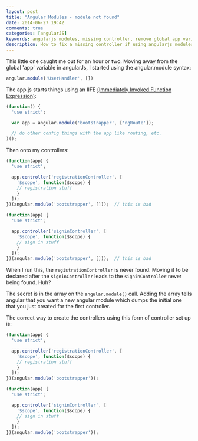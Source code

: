```yaml
---
layout: post
title: "Angular Modules - module not found"
date: 2014-06-27 19:42
comments: true
categories: [angularJS]
keywords: angularjs modules, missing controller, remove global app variable
description: How to fix a missing controller if using angularjs modules to load
---
```

This little one caught me out for an hour or two.  Moving away from the global 'app' variable in angularJs, I started using the angular.module syntax:

```javascript
angular.module('UserHandler', [])
```
<!--more-->
The app.js starts things using an IIFE [(Immediately Invoked Function Expression)](http://benalman.com/news/2010/11/immediately-invoked-function-expression/): 

```javascript
(function() {
  'use strict';

  var app = angular.module('bootstrapper', ['ngRoute']);

  // do other config things with the app like routing, etc.
)();
```
 
 Then onto my controllers:
 
```javascript
(function(app) {
  'use strict';

  app.controller('registrationController', [
    '$scope', function($scope) {
    // registration stuff
    }
  ]);
})(angular.module('bootstrapper', []));  // this is bad
```

```javascript
(function(app) {
  'use strict';

  app.controller('signinController', [
    '$scope', function($scope) {
    // sign in stuff
    }
  ]);
})(angular.module('bootstrapper', []));  // this is bad
```
 
 When I run this, the ```registrationController``` is never found.  Moving it to be declared after the ```signinController``` leads to the ```signinController``` never being found.  Huh?
 
The secret is in the array on the ```angular.module()``` call.  Adding the array tells angular that you want a new angular module which dumps the initial one that you just created for the first controller.
 
 The correct way to create the controllers using this form of controller set up is:
 
```javascript
(function(app) {
  'use strict';

  app.controller('registrationController', [
    '$scope', function($scope) {
    // registration stuff
    }
  ]);
})(angular.module('bootstrapper'));
```

```javascript 
(function(app) {
  'use strict';

  app.controller('signinController', [
    '$scope', function($scope) {
    // sign in stuff
    }
  ]);
})(angular.module('bootstrapper'));
```